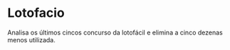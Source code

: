 # Lotofacio
Analisa os últimos cincos concurso da lotofácil e elimina a cinco dezenas menos utilizada.
